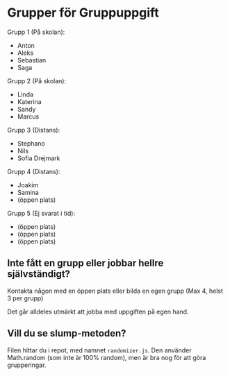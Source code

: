 # Grupper för Gruppuppgift

Grupp 1 (På skolan):
- Anton
- Aleks
- Sebastian
- Saga

Grupp 2 (På skolan):
- Linda
- Katerina
- Sandy
- Marcus

Grupp 3 (Distans):
- Stephano
- Nils
- Sofia Drejmark

Grupp 4 (Distans):
- Joakim
- Samina
- (öppen plats)

Grupp 5 (Ej svarat i tid):
- (öppen plats)
- (öppen plats)
- (öppen plats)

## Inte fått en grupp eller jobbar hellre självständigt?
Kontakta någon med en öppen plats eller bilda en egen grupp (Max 4, helst 3 per grupp)

Det går alldeles utmärkt att jobba med uppgiften på egen hand.

## Vill du se slump-metoden?
Filen hittar du i repot, med namnet `randomizer.js`. Den använder Math.random (som inte är 100% random), men är bra nog för att göra grupperingar.
